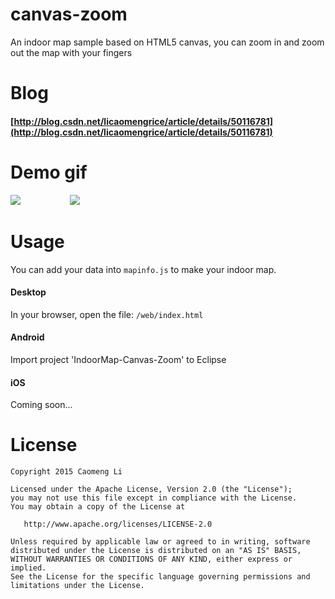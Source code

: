 # canvas-zoom
An indoor map sample based on HTML5 canvas, you can zoom in and zoom out the map with your fingers

# Blog
#### [http://blog.csdn.net/licaomengrice/article/details/50116781](http://blog.csdn.net/licaomengrice/article/details/50116781)

# Demo gif
![](https://github.com/licaomeng/canvas-zoom/blob/master/demo1.gif)<span style="backgroud-color:rgb(0,0,0)">&nbsp;&nbsp;&nbsp;&nbsp;&nbsp;&nbsp;&nbsp;&nbsp;&nbsp;&nbsp;&nbsp;&nbsp;&nbsp;&nbsp;&nbsp;&nbsp;&nbsp;&nbsp;&nbsp;</span>
![](https://github.com/licaomeng/canvas-zoom/blob/master/demo2.gif)

# Usage
You can add your data into ```mapinfo.js``` to make your indoor map.
#### Desktop
In your browser, open the file: ```/web/index.html```
#### Android
Import project 'IndoorMap-Canvas-Zoom' to Eclipse
#### iOS
Coming soon...

License
=======

    Copyright 2015 Caomeng Li

    Licensed under the Apache License, Version 2.0 (the "License");
    you may not use this file except in compliance with the License.
    You may obtain a copy of the License at

       http://www.apache.org/licenses/LICENSE-2.0

    Unless required by applicable law or agreed to in writing, software
    distributed under the License is distributed on an "AS IS" BASIS,
    WITHOUT WARRANTIES OR CONDITIONS OF ANY KIND, either express or implied.
    See the License for the specific language governing permissions and
    limitations under the License.
